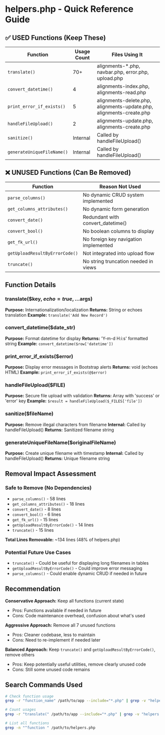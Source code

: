 # helpers.php - Quick Reference Guide

## ✅ USED Functions (Keep These)

| Function | Usage Count | Files Using It |
|----------|-------------|----------------|
| `translate()` | 70+ | alignments-*.php, navbar.php, error.php, upload.php |
| `convert_datetime()` | 4 | alignments-index.php, alignments-read.php |
| `print_error_if_exists()` | 5 | alignments-delete.php, alignments-update.php, alignments-create.php |
| `handleFileUpload()` | 2 | alignments-update.php, alignments-create.php |
| `sanitize()` | Internal | Called by handleFileUpload() |
| `generateUniqueFileName()` | Internal | Called by handleFileUpload() |

## ❌ UNUSED Functions (Can Be Removed)

| Function | Reason Not Used |
|----------|-----------------|
| `parse_columns()` | No dynamic CRUD system implemented |
| `get_columns_attributes()` | No dynamic form generation |
| `convert_date()` | Redundant with convert_datetime() |
| `convert_bool()` | No boolean columns to display |
| `get_fk_url()` | No foreign key navigation implemented |
| `getUploadResultByErrorCode()` | Not integrated into upload flow |
| `truncate()` | No string truncation needed in views |

## Function Details

### translate($key, $echo = true, ...$args)
**Purpose:** Internationalization/localization
**Returns:** String or echoes translation
**Example:** `translate('Add New Record')`

### convert_datetime($date_str)
**Purpose:** Format datetime for display
**Returns:** 'Y-m-d H:i:s' formatted string
**Example:** `convert_datetime($row['datetime'])`

### print_error_if_exists($error)
**Purpose:** Display error messages in Bootstrap alerts
**Returns:** void (echoes HTML)
**Example:** `print_error_if_exists(@$error)`

### handleFileUpload($FILE)
**Purpose:** Secure file upload with validation
**Returns:** Array with 'success' or 'error' key
**Example:** `$result = handleFileUpload($_FILES['file'])`

### sanitize($fileName)
**Purpose:** Remove illegal characters from filename
**Internal:** Called by handleFileUpload()
**Returns:** Sanitized filename string

### generateUniqueFileName($originalFileName)
**Purpose:** Create unique filename with timestamp
**Internal:** Called by handleFileUpload()
**Returns:** Unique filename string

## Removal Impact Assessment

### Safe to Remove (No Dependencies)
- `parse_columns()` - 58 lines
- `get_columns_attributes()` - 18 lines
- `convert_date()` - 8 lines
- `convert_bool()` - 6 lines
- `get_fk_url()` - 15 lines
- `getUploadResultByErrorCode()` - 14 lines
- `truncate()` - 15 lines

**Total Lines Removable:** ~134 lines (48% of helpers.php)

### Potential Future Use Cases
- `truncate()` - Could be useful for displaying long filenames in tables
- `getUploadResultByErrorCode()` - Could improve error messaging
- `parse_columns()` - Could enable dynamic CRUD if needed in future

## Recommendation

**Conservative Approach:** Keep all functions (current state)
- Pros: Functions available if needed in future
- Cons: Code maintenance overhead, confusion about what's used

**Aggressive Approach:** Remove all 7 unused functions
- Pros: Cleaner codebase, less to maintain
- Cons: Need to re-implement if needed later

**Balanced Approach:** Keep `truncate()` and `getUploadResultByErrorCode()`, remove others
- Pros: Keep potentially useful utilities, remove clearly unused code
- Cons: Still some unused code remains

## Search Commands Used

```bash
# Check function usage
grep -r "function_name" /path/to/app --include="*.php" | grep -v "helpers.php"

# Count usages
grep -r "translate(" /path/to/app --include="*.php" | grep -v "helpers.php" | wc -l

# List all functions
grep -n "^function " /path/to/helpers.php
```
